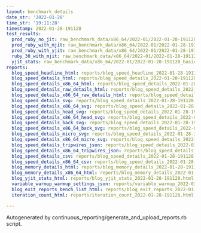 ```yaml
---
layout: benchmark_details
date_str: '2022-01-28'
time_str: '19:11:28'
timestamp: 2022-01-28-191128
test_results:
  prod_ruby_no_jit: raw_benchmark_data/x86_64/2022-01/2022-01-28-191128_basic_benchmark_prod_ruby_no_jit.json
  prod_ruby_with_mjit: raw_benchmark_data/x86_64/2022-01/2022-01-28-191128_basic_benchmark_prod_ruby_with_mjit.json
  prod_ruby_with_yjit: raw_benchmark_data/x86_64/2022-01/2022-01-28-191128_basic_benchmark_prod_ruby_with_yjit.json
  ruby_30_with_mjit: raw_benchmark_data/x86_64/2022-01/2022-01-28-191128_basic_benchmark_ruby_30_with_mjit.json
  yjit_stats: raw_benchmark_data/x86_64/2022-01/2022-01-28-191128_basic_benchmark_yjit_stats.json
reports:
  blog_speed_headline_html: reports/blog_speed_headline_2022-01-28-191128.html
  blog_speed_details_html: reports/blog_speed_details_2022-01-28-191128.html
  blog_speed_details_x86_64_html: reports/blog_speed_details_2022-01-28-191128.x86_64.html
  blog_speed_details_raw_details_html: reports/blog_speed_details_2022-01-28-191128.raw_details.html
  blog_speed_details_x86_64_raw_details_html: reports/blog_speed_details_2022-01-28-191128.x86_64.raw_details.html
  blog_speed_details_svg: reports/blog_speed_details_2022-01-28-191128.svg
  blog_speed_details_x86_64_svg: reports/blog_speed_details_2022-01-28-191128.x86_64.svg
  blog_speed_details_head_svg: reports/blog_speed_details_2022-01-28-191128.head.svg
  blog_speed_details_x86_64_head_svg: reports/blog_speed_details_2022-01-28-191128.x86_64.head.svg
  blog_speed_details_back_svg: reports/blog_speed_details_2022-01-28-191128.back.svg
  blog_speed_details_x86_64_back_svg: reports/blog_speed_details_2022-01-28-191128.x86_64.back.svg
  blog_speed_details_micro_svg: reports/blog_speed_details_2022-01-28-191128.micro.svg
  blog_speed_details_x86_64_micro_svg: reports/blog_speed_details_2022-01-28-191128.x86_64.micro.svg
  blog_speed_details_tripwires_json: reports/blog_speed_details_2022-01-28-191128.tripwires.json
  blog_speed_details_x86_64_tripwires_json: reports/blog_speed_details_2022-01-28-191128.x86_64.tripwires.json
  blog_speed_details_csv: reports/blog_speed_details_2022-01-28-191128.csv
  blog_speed_details_x86_64_csv: reports/blog_speed_details_2022-01-28-191128.x86_64.csv
  blog_memory_details_html: reports/blog_memory_details_2022-01-28-191128.html
  blog_memory_details_x86_64_html: reports/blog_memory_details_2022-01-28-191128.x86_64.html
  blog_yjit_stats_html: reports/blog_yjit_stats_2022-01-28-191128.html
  variable_warmup_warmup_settings_json: reports/variable_warmup_2022-01-28-191128.warmup_settings.json
  blog_exit_reports_bench_list_html: reports/blog_exit_reports_2022-01-28-191128.bench_list.html
  iteration_count_html: reports/iteration_count_2022-01-28-191128.html

---
```

Autogenerated by continuous_reporting/generate_and_upload_reports.rb script.
